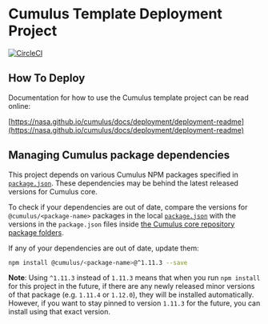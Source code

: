 # Cumulus Template Deployment Project

[![CircleCI](https://circleci.com/gh/nasa/cumulus-template-deploy.svg?style=svg)](https://circleci.com/gh/nasa/cumulus-template-deploy)

## How To Deploy

Documentation for how to use the Cumulus template project can be read online:

[https://nasa.github.io/cumulus/docs/deployment/deployment-readme](https://nasa.github.io/cumulus/docs/deployment/deployment-readme)

## Managing Cumulus package dependencies

This project depends on various Cumulus NPM packages specified in [`package.json`](./package.json).
These dependencies may be behind the latest released versions for Cumulus core.

To check if your dependencies are out of date, compare the versions for
`@cumulus/<package-name>` packages in the local [`package.json`](./package.json)
with the versions in the `package.json` files inside
[the Cumulus core repository package folders](https://github.com/nasa/cumulus/tree/master/packages).

If any of your dependencies are out of date, update them:

```bash
npm install @cumulus/<package-name>@^1.11.3 --save
```

**Note**: Using `^1.11.3` instead of `1.11.3` means that when you run
`npm install` for this project in the future, if there are any newly released
minor versions of that package (e.g. `1.11.4` or `1.12.0`), they will be
installed automatically. However, if you want to stay pinned to version `1.11.3`
for the future, you can install using that exact version.
